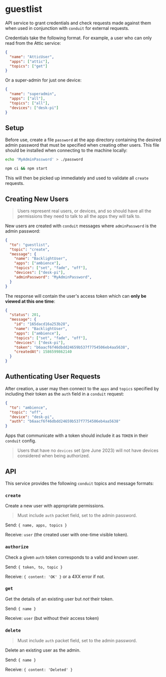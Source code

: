 # guestlist

API service to grant credentials and check requests made against them when
used in conjunction with `conduit` for external requests.

Credentials take the following format. For example, a user who can only read
from the Attic service:

```json
{
  "name": "AtticUser",
  "apps": ["attic"],
  "topics": ["get"]
}
```

Or a super-admin for just one device:

```json
{
  "name": "superadmin",
  "apps": ["all"],
  "topics": ["all"],
  "devices": ["desk-pi"]
}
```


## Setup

Before use, create a file `password` at the app directory containing the desired
admin password that must be specified when creating other users. This file
should be installed when connecting to the machine locally:

```bash
echo 'MyAdminPassword' > ./password

npm ci && npm start
```

This will then be picked up immediately and used to validate all `create`
requests.


## Creating New Users

> Users represent real users, or devices, and so should have all the permissions
> they need to talk to all the apps they will talk to.

New users are created with `conduit` messages where `adminPassword` is the admin
password:

```json
{
  "to": "guestlist",
  "topic": "create",
  "message": {
    "name": "BacklightUser",
    "apps": ["ambience"],
    "topics": ["set", "fade", "off"],
    "devices": ["desk-pi"],
    "adminPassword": "MyAdminPassword",
  }
}
```

The response will contain the user's access token which can **only be viewed
at this one time**:

```json
{
  "status": 201,
  "message": {
    "id": "165dacd16a253b28",
    "name": "BacklightUser",
    "apps": ["ambience"],
    "topics": ["set", "fade", "off"],
    "devices": ["desk-pi"],
    "token": "b6aacf6f46dbdd24659b537f7754506eb4aa5638",
    "createdAt": 1586599862140
  }
}
```


## Authenticating User Requests

After creation, a user may then connect to the `apps` and `topics` specified
by including their token as the `auth` field in a `conduit` request:

```json
{
  "to": "ambience",
  "topic": "off",
  "device": "desk-pi",
  "auth": "b6aacf6f46dbdd24659b537f7754506eb4aa5638"
}
```

Apps that communicate with a token should include it as `TOKEN` in their
`conduit` config.

> Users that have no `devices` set (pre June 2023) will not have devices
> considered when being authorized.


## API

This service provides the following `conduit` topics and message formats:

### `create`

Create a new user with appropriate permissions.

> Must include `auth` packet field, set to the admin password.

Send: `{ name, apps, topics }`

Receive: `user` (the created user with one-time visible token).

### `authorize`

Check a given `auth` token corresponds to a valid and known user.

Send: `{ token, to, topic }`

Receive: `{ content: 'OK' }` or a 4XX error if not.

### `get`

Get the details of an existing user but *not* their token.

Send: `{ name }`

Receive: `user` (but without their access token)

### `delete`

> Must include `auth` packet field, set to the admin password.

Delete an existing user as the admin.

Send: `{ name }`

Receive: `{ content: 'Deleted' }`
